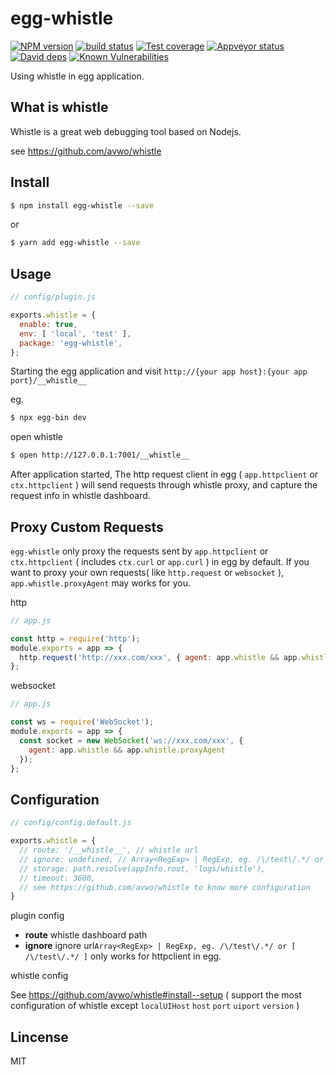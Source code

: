 # egg-whistle

[![NPM version][npm-image]][npm-url]
[![build status][travis-image]][travis-url]
[![Test coverage][codecov-image]][codecov-url]
[![Appveyor status][appveyor-image]][appveyor-url]
[![David deps][david-image]][david-url]
[![Known Vulnerabilities][snyk-image]][snyk-url]

[npm-image]: https://img.shields.io/npm/v/egg-whistle.svg?style=flat-square
[npm-url]: https://npmjs.org/package/egg-whistle
[travis-image]: https://img.shields.io/travis/whxaxes/egg-whistle.svg?style=flat-square
[travis-url]: https://travis-ci.org/whxaxes/egg-whistle
[codecov-image]: https://codecov.io/gh/whxaxes/egg-whistle/branch/master/graph/badge.svg
[codecov-url]: https://codecov.io/gh/whxaxes/egg-whistle
[appveyor-url]: https://ci.appveyor.com/project/whxaxes/egg-whistle/branch/master
[appveyor-image]: https://ci.appveyor.com/api/projects/status/github/whxaxes/egg-whistle?branch=master&svg=true
[david-image]: https://img.shields.io/david/whxaxes/egg-whistle.svg?style=flat-square
[david-url]: https://david-dm.org/whxaxes/egg-whistle
[snyk-image]: https://snyk.io/test/npm/egg-whistle/badge.svg?style=flat-square
[snyk-url]: https://snyk.io/test/npm/egg-whistle

Using whistle in egg application.


## What is whistle

Whistle is a great web debugging tool based on Nodejs.

see https://github.com/avwo/whistle

## Install

```bash
$ npm install egg-whistle --save
```

or 

```bash
$ yarn add egg-whistle --save
```

## Usage

```js
// config/plugin.js

exports.whistle = {
  enable: true,
  env: [ 'local', 'test' ],
  package: 'egg-whistle',
};
```

Starting the egg application and visit `http://{your app host}:{your app port}/__whistle__`

eg.

```bash
$ npx egg-bin dev
```

open whistle

```bash
$ open http://127.0.0.1:7001/__whistle__
```

After application started, The http request client in egg ( `app.httpclient` or `ctx.httpclient` ) will send requests through whistle proxy, and capture the request info in whistle dashboard.

## Proxy Custom Requests

`egg-whistle` only proxy the requests sent by `app.httpclient` or `ctx.httpclient` ( includes `ctx.curl` or `app.curl` ) in egg by default. If you want to proxy your own requests( like `http.request` or `websocket` ), `app.whistle.proxyAgent` may works for you.

http

```js
// app.js

const http = require('http');
module.exports = app => {
  http.request('http://xxx.com/xxx', { agent: app.whistle && app.whistle.proxyAgent })
};
```

websocket

```js
// app.js

const ws = require('WebSocket');
module.exports = app => {
  const socket = new WebSocket('ws://xxx.com/xxx', {
    agent: app.whistle && app.whistle.proxyAgent
  });
};
```

## Configuration

```js
// config/config.default.js

exports.whistle = {
  // route: '/__whistle__', // whistle url
  // ignore: undefined, // Array<RegExp> | RegExp, eg. /\/test\/.*/ or [ /\/test\/.*/ ]
  // storage: path.resolve(appInfo.root, 'logs/whistle'),
  // timeout: 3600,
  // see https://github.com/avwo/whistle to know more configuration
}
```

plugin config

- **route**  whistle dashboard path
- **ignore**  ignore url`Array<RegExp> | RegExp, eg. /\/test\/.*/ or [ /\/test\/.*/ ]` only works for httpclient in egg.

whistle config

See https://github.com/avwo/whistle#install--setup ( support the most configuration of whistle except `localUIHost` `host` `port` `uiport` `version`  )

## Lincense

MIT
